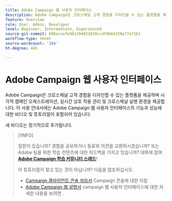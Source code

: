```yaml
---
title: Adobe Campaign 웹 사용자 인터페이스
description: Adobe Campaign은 크로스채널 고객 경험을 디자인할 수 있는 플랫폼을 제공하며 시각적 캠페인 오케스트레이션, 실시간 상호 작용 관리 및 크로스채널 실행 환경을 제공합니다. 이 사용 안내서에는 Adobe Campaign Web User Interface의 기능에 대한 비디오 및 튜토리얼이 포함되어 있습니다.
feature: Overview
role: User, Admin, Developer
level: Beginner, Intermediate, Experienced
source-git-commit: 608accefe961294852839ccdf8b64150e77af1b1
workflow-type: tm+mt
source-wordcount: '184'
ht-degree: 44%

---
```


# Adobe Campaign 웹 사용자 인터페이스

Adobe Campaign은 크로스채널 고객 경험을 디자인할 수 있는 플랫폼을 제공하며 시각적 캠페인 오케스트레이션, 실시간 상호 작용 관리 및 크로스채널 실행 환경을 제공합니다. 이 사용 안내서에는 Adobe Campaign 웹 사용자 인터페이스의 기능과 성능에 대한 비디오 및 튜토리얼이 포함되어 있습니다.

새 비디오는 정기적으로 추가됩니다.

>[!INFO]
> 
> 질문이 있습니까? 경험을 공유하거나 동료와 의견을 교환하시겠습니까? 또는 Adobe 팀을 위한 학습 컨텐츠에 대한 피드백을 가지고 있습니까? 대화에 참여 **[Adobe Campaign 학습 커뮤니티 스레드](https://experienceleaguecommunities.adobe.com:443/t5/adobe-campaign-classic/join-the-discussion-on-adobe-campaign-learning/td-p/419096)**!
>
>
> 이 튜토리얼이 찾고 있는 것이 아닙니까?
> 다음을 참조하십시오.
> 
> * [Campaign 클라이언트 콘솔 자습서](https://experienceleague.adobe.com/docs/campaign-learn/tutorials/overview.html) Campaign 콘솔에 대한 지침
> * [Adobe Campaign 웹 설명서](https://experienceleague.adobe.com/docs/campaign-web/v8/campaign-web-home.html) campaign 웹 사용자 인터페이스에 대한 자세한 내용을 보려면 .

<div id="recs-overview-body-1"></div>
<div id="recs-overview-body-2"></div>
<div id="recs-overview-body-3"></div>
<div id="recs-overview-body-4"></div>
<div id="recs-overview-body-5"></div>
<div id="recs-overview-body-6"></div>

<div id="staff-picks-section">
</div>
